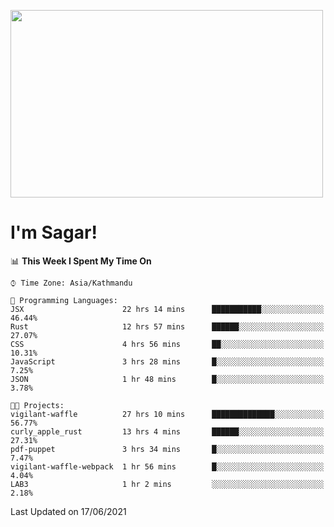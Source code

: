 
<img src="https://media.giphy.com/media/3ornk57KwDXf81rjWM/giphy.gif" width="500" height="300" frameBorder="0" class="giphy-embed" allowFullScreen></img>

#   I'm Sagar!

<!--START_SECTION:waka-->
📊 **This Week I Spent My Time On** 

```text
⌚︎ Time Zone: Asia/Kathmandu

💬 Programming Languages: 
JSX                      22 hrs 14 mins      ███████████░░░░░░░░░░░░░░   46.44% 
Rust                     12 hrs 57 mins      ██████░░░░░░░░░░░░░░░░░░░   27.07% 
CSS                      4 hrs 56 mins       ██░░░░░░░░░░░░░░░░░░░░░░░   10.31% 
JavaScript               3 hrs 28 mins       █░░░░░░░░░░░░░░░░░░░░░░░░   7.25% 
JSON                     1 hr 48 mins        █░░░░░░░░░░░░░░░░░░░░░░░░   3.78%

🐱‍💻 Projects: 
vigilant-waffle          27 hrs 10 mins      ██████████████░░░░░░░░░░░   56.77% 
curly_apple_rust         13 hrs 4 mins       ██████░░░░░░░░░░░░░░░░░░░   27.31% 
pdf-puppet               3 hrs 34 mins       █░░░░░░░░░░░░░░░░░░░░░░░░   7.47% 
vigilant-waffle-webpack  1 hr 56 mins        █░░░░░░░░░░░░░░░░░░░░░░░░   4.04% 
LAB3                     1 hr 2 mins         ░░░░░░░░░░░░░░░░░░░░░░░░░   2.18%

```


 Last Updated on 17/06/2021
<!--END_SECTION:waka-->
